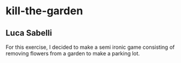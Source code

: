 # kill-the-garden
## Luca Sabelli

For this exercise, I decided to make a semi ironic game consisting of removing flowers from a garden to make a parking lot.    

